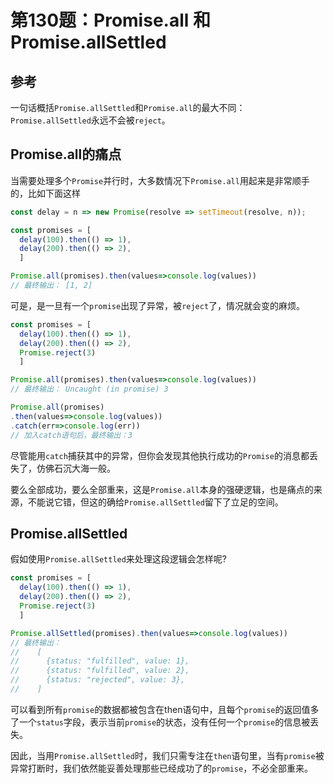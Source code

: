 # 第130题：Promise.all 和 Promise.allSettled

## 参考

一句话概括`Promise.allSettled`和`Promise.all`的最大不同：`Promise.allSettled`永远不会被`reject`。

## Promise.all的痛点

当需要处理多个`Promise`并行时，大多数情况下`Promise.all`用起来是非常顺手的，比如下面这样

```js
const delay = n => new Promise(resolve => setTimeout(resolve, n));

const promises = [
  delay(100).then(() => 1),
  delay(200).then(() => 2),
  ]

Promise.all(promises).then(values=>console.log(values))
// 最终输出： [1, 2]
```

可是，是一旦有一个`promise`出现了异常，被`reject`了，情况就会变的麻烦。

```js
const promises = [
  delay(100).then(() => 1),
  delay(200).then(() => 2),
  Promise.reject(3)
  ]

Promise.all(promises).then(values=>console.log(values))
// 最终输出： Uncaught (in promise) 3

Promise.all(promises)
.then(values=>console.log(values))
.catch(err=>console.log(err))
// 加入catch语句后，最终输出：3
```

尽管能用`catch`捕获其中的异常，但你会发现其他执行成功的`Promise`的消息都丢失了，仿佛石沉大海一般。

要么全部成功，要么全部重来，这是`Promise.all`本身的强硬逻辑，也是痛点的来源，不能说它错，但这的确给`Promise.allSettled`留下了立足的空间。

## Promise.allSettled

假如使用`Promise.allSettled`来处理这段逻辑会怎样呢?

```js
const promises = [
  delay(100).then(() => 1),
  delay(200).then(() => 2),
  Promise.reject(3)
  ]

Promise.allSettled(promises).then(values=>console.log(values))
// 最终输出： 
//    [
//      {status: "fulfilled", value: 1},
//      {status: "fulfilled", value: 2},
//      {status: "rejected", value: 3},
//    ]
```

可以看到所有`promise`的数据都被包含在then语句中，且每个`promise`的返回值多了一个`status`字段，表示当前`promise`的状态，没有任何一个`promise`的信息被丢失。

因此，当用`Promise.allSettled`时，我们只需专注在`then`语句里，当有`promise`被异常打断时，我们依然能妥善处理那些已经成功了的`promise`，不必全部重来。